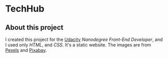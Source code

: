 # TechHub

## About this project
I created this project for the [Udacity](https://www.udacity.com/) *Nanodegree Front-End Developer*, and I used only *HTML*, and *CSS*. It's a static website. The images are from [Pexels](https://www.pexels.com/) and [Pixabay](https://pixabay.com/it/).
